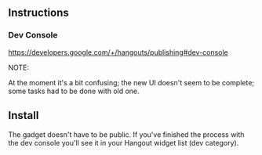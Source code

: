 ## Instructions

### Dev Console

https://developers.google.com/+/hangouts/publishing#dev-console

NOTE:

At the moment it's a bit confusing; the new UI doesn't seem to be complete; some tasks had to be done with old one.

## Install

The gadget doesn't have to be public. If you've finished the process with the dev console you'll see it in your Hangout
widget list (dev category).